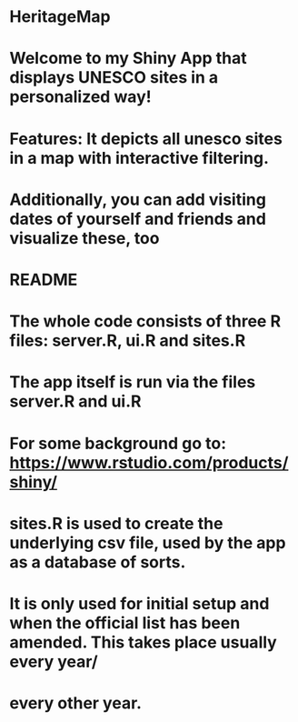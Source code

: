 # HeritageMap
# Welcome to my Shiny App that displays UNESCO sites in a personalized way! 
# Features: It depicts all unesco sites in a map with interactive filtering.
#           Additionally, you can add visiting dates of yourself and friends and visualize these, too

# README
# The whole code consists of three R files: server.R, ui.R and sites.R

# The app itself is run via the files server.R and ui.R 
# For some background go to: https://www.rstudio.com/products/shiny/

# sites.R is used to create the underlying csv file, used by the app as a database of sorts.
# It is only used for initial setup and when the official list has been amended. This takes place usually every year/
# every other year.

